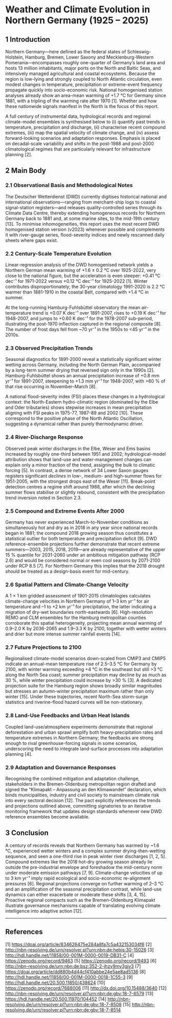 # Weather and Climate Evolution in Northern Germany (1925 – 2025)

## 1 Introduction

Northern Germany—here defined as the federal states of Schleswig-Holstein, Hamburg, Bremen, Lower Saxony and Mecklenburg-Western Pomerania—encompasses roughly one-quarter of Germany’s land area and hosts 13 million inhabitants, major ports on the North and Baltic Seas, and intensively managed agricultural and coastal ecosystems.  Because the region is low-lying and strongly coupled to North Atlantic circulation, even modest changes in temperature, precipitation or extreme-event frequency propagate quickly into socio-economic risk.  National homogenised station analyses already show an area-mean warming of +1.7 °C for Germany since 1881, with a tripling of the warming rate after 1970 [1].  Whether and how these nationwide signals manifest in the North is the focus of this report.

A full century of instrumental data, hydrological records and regional climate-model ensembles is synthesised below to (i) quantify past trends in temperature, precipitation and discharge, (ii) characterise recent compound extremes, (iii) map the spatial velocity of climate change, and (iv) assess forward-looking scenarios and adaptation responses.  Emphasis is placed on decadal-scale variability and shifts in the post-1988 and post-2000 climatological regimes that are particularly relevant for infrastructure planning [2].

## 2 Main Body

### 2.1 Observational Basis and Methodological Notes

The Deutscher Wetterdienst (DWD) currently digitises historical national and international observations—ranging from merchant-ship logs to coastal signal-station registers—and releases quality-controlled series through its Climate Data Centre, thereby extending homogeneous records for Northern Germany back to 1881 and, at some marine sites, to the mid-19th century [13].  To minimise inhomogeneities, this report uses the most recent DWD homogenised station version (v2023) whenever possible and complements it with river-gauge series, flood-severity indices and newly rescanned daily sheets where gaps exist.

### 2.2 Century-Scale Temperature Evolution

Linear-regression analysis of the DWD homogenised network yields a Northern German mean warming of +1.6 ± 0.2 °C over 1925-2022, very close to the national figure, but the acceleration is even steeper: +0.41 °C dec⁻¹ for 1971-2022 versus +0.12 °C dec⁻¹ for 1925-2022 [1].  Winter contributes disproportionately; the 30-year climatology 1991-2020 is 2.2 °C warmer than 1881-1910 in the coastal Belt, compared with +1.4 °C in summer.

At the long-running Hamburg-Fuhlsbüttel observatory the mean air-temperature trend is +0.07 K dec⁻¹ over 1891-2007, rises to +0.19 K dec⁻¹ for 1948-2007, and jumps to +0.60 K dec⁻¹ for the 1978-2007 sub-period, illustrating the post-1970 inflection captured in the regional composite [8].  The number of frost days fell from ~70 yr⁻¹ in the 1950s to <45 yr⁻¹ in the 2010s.

### 2.3 Observed Precipitation Trends

Seasonal diagnostics for 1891-2000 reveal a statistically significant winter wetting across Germany, including the North German Plain, accompanied by a long-term summer drying that reversed sign only in the 1990s [2].  Hamburg-Fuhlsbüttel shows an annual precipitation increase of +0.8 mm yr⁻¹ for 1891-2007, steepening to +1.3 mm yr⁻¹ for 1948-2007, with >60 % of that rise occurring in November–March [8].

A national flood-severity index (FSI) places these changes in a hydrological context: the North-Eastern hydro-climatic region (dominated by the Elbe and Oder tributaries) shows stepwise increases in mean precipitation aligning with FSI peaks in 1975-77, 1987-89 and 2002 [10].  These correspond to the positive phase of the North Atlantic Oscillation, suggesting a dynamical rather than purely thermodynamic driver.

### 2.4 River-Discharge Response

Observed peak winter discharges in the Elbe, Weser and Ems basins increased by roughly one-third between 1951 and 2002; hydrological-model attribution shows that land-use and water-management changes can explain only a minor fraction of the trend, assigning the bulk to climatic forcing [5].  In contrast, a dense network of 34 Lower Saxon gauges registers significant *declines* in low-, medium- and high-summer flows for 1951-2005, with the strongest drops east of the Weser [11].  Break-point detection centres a regime shift around 1988, after which the declining summer flows stabilise or slightly rebound, consistent with the precipitation trend inversion noted in Section 2.3.

### 2.5 Compound and Extreme Events After 2000

Germany has never experienced March-to-November conditions as simultaneously hot and dry as in 2018 in any year since national records began in 1881; the compound 2018 growing season thus constitutes a statistical outlier for both temperature and precipitation deficit [9].  DWD reference-ensemble projections further demonstrate that recent extreme summers—2003, 2015, 2018, 2019—are already representative of the upper 15 % quantile for 2031-2060 under an ambitious mitigation pathway (RCP 2.6) and would be considered normal or even cool seasons by 2071-2100 under RCP 8.5 [7].  For Northern Germany this implies that the 2018 drought should be treated as a design-basis event for mid-century.

### 2.6 Spatial Pattern and Climate-Change Velocity

A 1 × 1 km gridded assessment of 1901-2015 climatologies calculates climate-change velocities in Northern Germany of 1–3 km yr⁻¹ for air temperature and –1 to +2 km yr⁻¹ for precipitation, the latter indicating a migration of dry-wet boundaries north-eastwards [6].  High-resolution REMO and CLM ensembles for the Hamburg metropolitan counties corroborate this spatial heterogeneity, projecting mean annual warming of 0.9–2.0 K by 2036-2065 and 1.9–3.3 K by 2100, together with wetter winters and drier but more intense summer rainfall events [14].

### 2.7 Future Projections to 2100

Regionalised climate-model scenarios down-scaled from CMIP3 and CMIP5 indicate an annual-mean temperature rise of 2.5–3.5 °C for Germany by 2100, with winter warming exceeding +4 °C in the southeast but still >3 °C along the North Sea coast; summer precipitation may decline by as much as 30 %, while winter precipitation could increase by >30 % [3].  A dedicated projection suite for the Hamburg region shows broadly similar magnitudes but stresses an autumn-winter precipitation maximum rather than only winter [15].  Under these trajectories, recent North-Sea storm-surge statistics and riverine-flood hazard curves will be non-stationary.

### 2.8 Land-Use Feedbacks and Urban Heat Islands

Coupled land-use/atmosphere experiments demonstrate that regional deforestation and urban sprawl amplify both heavy-precipitation rates and temperature extremes in Northern Germany; the feedbacks are strong enough to rival greenhouse-forcing signals in some scenarios, underscoring the need to integrate land-surface processes into adaptation planning [4].

### 2.9 Adaptation and Governance Responses

Recognising the combined mitigation and adaptation challenge, stakeholders in the Bremen-Oldenburg metropolitan region drafted and signed the “Klimapakt – Anpassung an den Klimawandel” declaration, which binds municipalities, industry and civil society to mainstream climate risk into every sectoral decision [12].  The pact explicitly references the trends and projections outlined above, committing signatories to an iterative monitoring framework that updates design standards whenever new DWD reference ensembles become available.

## 3 Conclusion

A century of records reveals that Northern Germany has warmed by ~1.6 °C, experienced wetter winters and a complex summer drying-then-wetting sequence, and seen a one-third rise in peak winter river discharges [1, 2, 5].  Compound extremes like the 2018 hot-dry growing season already lie outside the pre-industrial envelope and foreshadow the mid-century norm under moderate emission pathways [7, 9].  Climate-change velocities of up to 3 km yr⁻¹ imply rapid ecological and socio-economic re-alignment pressures [6].  Regional projections converge on further warming of 2–3 °C and an amplification of the seasonal precipitation contrast, while land-use dynamics can either exacerbate or moderate these shifts [3, 4, 15].  Proactive regional compacts such as the Bremen-Oldenburg Klimapakt illustrate governance mechanisms capable of translating evolving climate intelligence into adaptive action [12].

---

## References

[1] https://doaj.org/article/834626475e284a8fa7c5a432153034f6
[2] http://nbn-resolving.de/urn/resolver.pl?urn:nbn:de:hebis:30-15026
[3] http://hdl.handle.net/11858/00-001M-0000-0019-DB31-C
[4] https://zenodo.org/record/9463
[5] https://zenodo.org/record/9493
[6] http://nbn-resolving.de/urn:nbn:de:bsz:352-2-jhzv9my3gjy3
[7] https://doaj.org/article/dd880b4d44cf410abbe24e5ae8ad5136
[8] http://hdl.handle.net/11858/00-001M-0000-0018-1C55-3
[9] http://hdl.handle.net/20.500.11850/438624
[10] https://zenodo.org/record/7688006
[11] http://dx.doi.org/10.15488/3640
[12] http://nbn-resolving.de/urn/resolver.pl?urn:nbn:de:gbv:18-7-6579
[13] https://hdl.handle.net/20.500.11970/104452
[14] http://nbn-resolving.de/urn/resolver.pl?urn:nbn:de:gbv:18-7-8508
[15] http://nbn-resolving.de/urn/resolver.pl?urn:nbn:de:gbv:18-7-8514